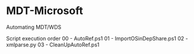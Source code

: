 # MDT-Microsoft
Automating MDT/WDS

Script execution order
00 - AutoRef.ps1
01 - ImportOSinDepShare.ps1
02 - xmlparse.py
03 - CleanUpAutoRef.ps1
